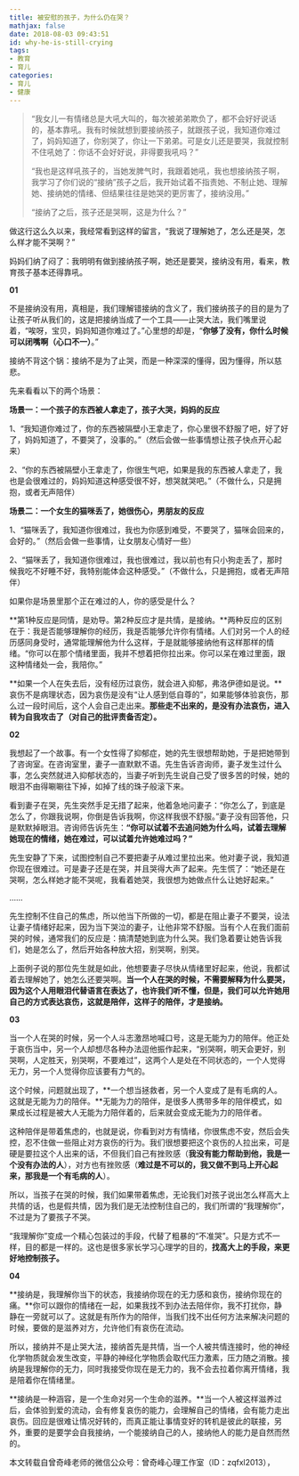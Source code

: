 ```yaml
---
title: 被安慰的孩子，为什么仍在哭？
mathjax: false
date: 2018-08-03 09:43:51
id: why-he-is-still-crying
tags:
- 教育
- 育儿
categories:
- 育儿
- 健康
---
```


> “我女儿一有情绪总是大吼大叫的，每次被弟弟欺负了，都不会好好说话的，基本靠吼。我有时候就想到要接纳孩子，就跟孩子说，我知道你难过了，妈妈知道了，你别哭了，你让一下弟弟。可是女儿还是要哭，我就控制不住吼她了：你话不会好好说，非得要我吼吗？”
>
> “我也是这样吼孩子的，当她发脾气时，我跟着她吼，我也想接纳孩子啊，我学习了你们说的“接纳”孩子之后，我开始试着不指责她、不制止她、理解她、接纳她的情绪、但结果往往是她哭的更厉害了，接纳没用。”
>
> “接纳了之后，孩子还是哭啊，这是为什么？”

<!---more--->

做这行这么久以来，我经常看到这样的留言，“我说了理解她了，怎么还是哭，怎么样才能不哭啊？”

妈妈们纳了闷了：我明明有做到接纳孩子啊，她还是要哭，接纳没有用，看来，教育孩子基本还得靠吼。

**01**

不是接纳没有用，真相是，我们理解错接纳的含义了，我们接纳孩子的目的是为了让孩子听从我们的，这是把接纳当成了一个工具——止哭大法，我们嘴里说着，“唉呀，宝贝，妈妈知道你难过了。”心里想的却是，“**你够了没有，你什么时候可以闭嘴啊（心口不一）**。”

接纳不背这个锅：接纳不是为了止哭，而是一种深深的懂得，因为懂得，所以慈悲。

先来看看以下的两个场景：

**场景一：一个孩子的东西被人拿走了，孩子大哭，妈妈的反应**

1、“我知道你难过了，你的东西被隔壁小王拿走了，你心里很不舒服了吧，好了好了，妈妈知道了，不要哭了，没事的。”（然后会做一些事情想让孩子快点开心起来）

2、“你的东西被隔壁小王拿走了，你很生气吧，如果是我的东西被人拿走了，我也是会很难过的，妈妈知道这种感受很不好，想哭就哭吧。”（不做什么，只是拥抱，或者无声陪伴）

**场景二：一个女生的猫咪丢了，她很伤心，男朋友的反应**

1、“猫咪丢了，我知道你很难过，我也为你感到难受，不要哭了，猫咪会回来的，会好的。”（然后会做一些事情，让女朋友心情好一些）

2、“猫咪丢了，我知道你很难过，我也很难过，我以前也有只小狗走丢了，那时候我吃不好睡不好，我特别能体会这种感受。”（不做什么，只是拥抱，或者无声陪伴）

如果你是场景里那个正在难过的人，你的感受是什么？

**第1种反应是同情，是劝导。第2种反应才是共情，是接纳。**两种反应的区别在于：我是否能够理解你的经历，我是否能够允许你有情绪。人们对另一个人的经历感同身受时，通常能理解他为什么这样，于是就能够接纳他有这样那样的情绪。“你可以在那个情绪里面，我并不想着把你拉出来。你可以呆在难过里面，跟这种情绪处一会，我陪你。”

**如果一个人在失去后，没有经历过哀伤，就会进入抑郁，弗洛伊德如是说。**哀伤不是病理状态，因为哀伤是没有“让人感到低自尊的”，如果能够体验哀伤，那么过一段时间后，这个人会自己走出来。**那些走不出来的，是没有办法哀伤，进入转为自我攻击了（对自己的批评责备否定）。**

**02**

我想起了一个故事。有一个女性得了抑郁症，她的先生很想帮助她，于是把她带到了咨询室。在咨询室里，妻子一直默默不语。先生告诉咨询师，妻子发生过什么事，怎么突然就进入抑郁状态的，当妻子听到先生说自己受了很多苦的时候，她的眼泪不由得唰唰往下掉，如掉了线的珠子般滚下来。

看到妻子在哭，先生突然手足无措了起来，他着急地问妻子：“你怎么了，到底是怎么了，你跟我说啊，你倒是告诉我啊，你这样我很不舒服。”妻子没有回答他，只是默默掉眼泪。咨询师告诉先生：**“你可以试着不去追问她为什么吗，试着去理解她现在的情绪，她在难过，可以试着允许她难过吗？”**

先生安静了下来，试图控制自己不要把妻子从难过里拉出来。他对妻子说，我知道你现在很难过。可是妻子还是在哭，并且哭得大声了起来。先生慌了：“她还是在哭啊，怎么样她才能不哭呢，我看着她哭，我很想为她做点什么让她好起来。”

……

先生控制不住自己的焦虑，所以他当下所做的一切，都是在阻止妻子不要哭，设法让妻子情绪好起来，因为当下哭泣的妻子，让他非常不舒服。当有个人在我们面前哭的时候，通常我们的反应是：搞清楚她到底为什么哭。我们急着要让她告诉我们，她是怎么了，然后开始各种放大招，别哭啊，别哭。

上面例子说的那位先生就是如此，他想要妻子尽快从情绪里好起来，他说，我都试着去理解她了，她怎么还要哭啊。**当一个人在哭的时候，不需要解释为什么要哭，因为这个人用眼泪代替语言在表达了，也许我们听不懂，但是，我们可以允许她用自己的方式表达哀伤，这就是陪伴，这样子的陪伴，才是接纳。**

**03**

当一个人在哭的时候，另一个人斗志激昂地喊口号，这是无能为力的陪伴。他正处于哀伤当中，另一个人却想尽各种办法逗他振作起来，“别哭啊，明天会更好，别哭啊，人定胜天，别哭啊，不要难过”，这两个人是处在不同状态的，一个人觉得无力，另一个人觉得你应该要有力气的。

这个时候，问题就出现了，**一个想当拯救者，另一个人变成了是有毛病的人。这就是无能为力的陪伴。**无能为力的陪伴，是很多人携带多年的陪伴模式，如果成长过程是被大人无能为力陪伴着的，后来就会变成无能为力的陪伴者。

这种陪伴是带着焦虑的，也就是说，你看到对方有情绪，你很焦虑不安，然后会失控，忍不住做一些阻止对方哀伤的行为。我们很想要把这个哀伤的人拉出来，可是硬是要拉这个人出来的话，不但我们自己有挫败感（**我没有能力帮助到他，我是一个没有办法的人**），对方也有挫败感（**难过是不可以的，我又做不到马上开心起来，那我是一个有毛病的人**）。

所以，当孩子在哭的时候，我们如果带着焦虑，无论我们对孩子说出怎么样高大上共情的话，也是假共情，因为我们是无法控制住自己的，我们所谓的“我理解你”，不过是为了要孩子不哭。

“我理解你”变成一个精心包装过的手段，代替了粗暴的“不准哭”。只是方式不一样，目的都是一样的。这也是很多家长学习心理学的目的，**找高大上的手段，来更好地控制孩子。**

**04**

**接纳是，我理解你当下的状态，我接纳你现在的无力感和哀伤，接纳你现在的痛。**你可以跟你的情绪在一起，如果我找不到办法去陪伴你，我不打扰你，静静在一旁就可以了。这就是有所作为的陪伴，当我们找不出任何方法来解决问题的时候，要做的是滋养对方，允许他们有哀伤在流动。

所以，接纳并不是止哭大法，接纳首先是共情，当一个人被共情连接时，他的神经化学物质就会发生改变，平静的神经化学物质会取代压力激素，压力随之消散。接纳是我理解你的无力，同时我接受你现在是无力的，我不会去拉着你离开情绪，我是陪着你在情绪里。

**接纳是一种涵容，是一个生命对另一个生命的滋养。**当一个人被这样滋养过后，会体验到爱的流动，会有修复哀伤的能力，会理解自己的情绪，会有能力走出哀伤。回应是很难让情况好转的，而真正能让事情变好的转机是彼此的联接，另外，重要的是要学会自我接纳，一个能接纳自己的人，接纳他人的能力是自然而然的。

本文转载自曾奇峰老师的微信公众号：曾奇峰心理工作室（ID：zqfxl2013），